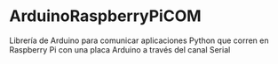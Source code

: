 # ArduinoRaspberryPiCOM
Librería de Arduino para comunicar aplicaciones Python que corren en Raspberry Pi con una placa Arduino a través del canal Serial
